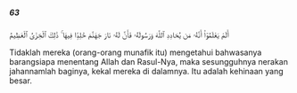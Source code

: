 ##### 63

<span class="ayah">أَلَمْ يَعْلَمُوٓا۟ أَنَّهُۥ مَن يُحَادِدِ ٱللَّهَ وَرَسُولَهُۥ فَأَنَّ لَهُۥ نَارَ جَهَنَّمَ خَٰلِدًۭا فِيهَا ۚ ذَٰلِكَ ٱلْخِزْىُ ٱلْعَظِيمُ</span>

<span class="ayah_translation">Tidaklah mereka (orang-orang munafik itu) mengetahui bahwasanya barangsiapa menentang Allah dan Rasul-Nya, maka sesungguhnya nerakan jahannamlah baginya, kekal mereka di dalamnya. Itu adalah kehinaan yang besar.</span>
